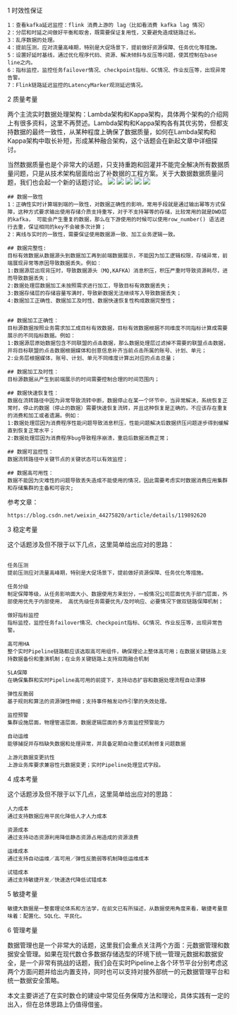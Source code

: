 1 时效性保证

```
1：查看kafka延迟监控：flink 消费上游的 lag（比如看消费 kafka lag 情况）
2：分层和时延之间做好平衡和取舍，既需要保证复用性，又要避免造成链路过长。
3：乱序数据的处理。
4：提前压测，应对流量高峰期，特别是大促场景下，提前做好资源保障、任务优化等措施。
5：设置好延时基线，通过优化程序代码、资源、解决倾斜与反压等问题，使其控制在base line之内。
6：指标监控，监控任务failover情况、checkpoint指标、GC情况、作业反压等，出现异常告警。
7：Flink链路延迟监控的LatencyMarker观测延迟情况。
```

2 质量考量

两个主流实时数据处理架构：Lambda架构和Kappa架构，具体两个架构的介绍网上有很多资料，这里不再赘述。Lambda架构和Kappa架构各有其优劣势，但都支持数据的最终一致性，从某种程度上确保了数据质量，如何在Lambda架构和Kappa架构中取长补短，形成某种融合架构，这个话题会在新起文章中详细探讨。

当然数据质量也是个非常大的话题，只支持重跑和回灌并不能完全解决所有数据质量问题，只是从技术架构层面给出了补数据的工程方案。关于大数据数据质量问题，我们也会起一个新的话题讨论。
![](https://files.mdnice.com/user/37771/7c1528e9-6e7d-496f-99b2-2a2906ba4b57.png)
![](https://files.mdnice.com/user/37771/a4e62026-fc1b-48ca-b1d5-5e00fbe5421c.png)
![](https://files.mdnice.com/user/37771/36441003-53b1-4133-9954-749c4f09dd63.png)
![](https://files.mdnice.com/user/37771/eeaaa82c-8e98-430b-b2d7-cb3fd15205d1.png)
![](https://files.mdnice.com/user/37771/153ab6f4-6d80-4520-a5ab-f89a9f6849c0.png)

```
## 数据一致性
1：正确性实时计算端到端的一致性，对数据正确性的影响，常用手段就是通过输出幂等方式保障，这种方式要求输出使用存储介质支持重写，对于不支持幂等的存储，比较常用的就是DWD层的kafka， 可能会产生重复的数据，那么在下游使用的时候可以使用row_number() 语法进行去重，保证相同的key不会被多次计算；
2：离线与实时的一致性，需要保证使用数据源一致、加工业务逻辑一致。

## 数据完整性:
目标有效数据从数据源头到数据加工再到前端数据展示，不能因为加工逻辑权限，存储异常，前端展现异常等原因导致数据丢失。例如：
1:数据源层出现背压时，导致数据源头（MQ,KAFKA）消息积压，积压严重时导致资源耗尽，进而导致数据丢失；
2:数据处理层数据加工未按照需求进行加工，导致目标有效数据丢失；
3:数据存储层的存储容量写满时，导致新数据无法继续写入导致数据丢失；
4:数据加工正确性、数据加工及时性、数据快速恢复性构成数据完整性；


## 数据加工正确性：
目标源数据按照业务需求加工成目标有效数据，目标有效数据根据不同维度不同指标计算成需要展示的不同指标数据。例如：
1:数据源层原始数据包含不同联盟的点击数据，那么数据处理层过滤掉不需要的联盟点击数据，并将目标联盟的点击数据根据媒体和创意信息补齐当前点击所属的账号、计划、单元；
2:业务层根据媒体，账号、计划、单元不同维度计算出对应的点击总量；

## 数据加工及时性：
目标源数据从产生到前端展示的时间需要控制合理的时间范围内；

## 数据快速恢复性：
数据在流转路径中因为异常导致流转中断，数据停止在某一个环节中，当异常解决，系统恢复正常时，停止的数据（停止的数据）需要快速恢复流转，并且这种恢复是正确的，不应该存在重复的消费和加工或者遗漏。例如：
1:数据处理层因为消费程序性能问题导致消息积压，性能问题解决后数据挤压问题逐步得到缓解直到恢复正常水平；
2:数据处理层因为消费程序bug导致程序崩溃，重启后数据消费正常；

## 数据可监控性：
数据流转路径中关键节点的关键状态可以有效监控；

## 数据高可用性：
数据不能因为灾难性的问题导致丢失造成不能使用的情况，因此需要考虑实时数据消费应用集群和存储集群的主备和可容灾;
```
参考文章：
```
https://blog.csdn.net/weixin_44275820/article/details/119892620
```

3 稳定考量

这个话题涉及但不限于以下几点，这里简单给出应对的思路：
```

任务压测
提前压测应对流量高峰期，特别是大促场景下，提前做好资源保障、任务优化等措施。

任务分级
制定保障等级，从任务影响面大小、数据使用方来划分，一般情况公司层面优先于部门层面，外部使用优先于内部使用， 高优先级任务需要优先/及时响应、必要情况下做双链路保障机制；

做好指标监控
指标监控，监控任务failover情况、checkpoint指标、GC情况、作业反压等，出现异常告警。

高可用HA
整个实时Pipeline链路都应该选取高可用组件，确保理论上整体高可用；在数据关键链路上支持数据备份和重演机制；在业务关键链路上支持双跑融合机制

SLA保障
在确保集群和实时Pipeline高可用的前提下，支持动态扩容和数据处理流程自动漂移

弹性反脆弱
基于规则和算法的资源弹性伸缩；支持事件触发动作引擎的失效处理。

监控预警
集群设施层面，物理管道层面，数据逻辑层面的多方面监控预警能力

自动运维
能够捕捉并存档缺失数据和处理异常，并具备定期自动重试机制修复问题数据

上游元数据变更抗性
上游业务库要求兼容性元数据变更；实时Pipeline处理显式字段。
```


4 成本考量

这个话题涉及但不限于以下几点，这里简单给出应对的思路：

```
人力成本
通过支持数据应用平民化降低人才人力成本

资源成本
通过支持动态资源利用降低静态资源占用造成的资源浪费

运维成本
通过支持自动运维／高可用／弹性反脆弱等机制降低运维成本

试错成本
通过支持敏捷开发／快速迭代降低试错成本
```


5 敏捷考量

```
敏捷大数据是一整套理论体系和方法学，在前文已有所描述，从数据使用角度来看，敏捷考量意味着：配置化、SQL化、平民化。
```

6 管理考量

数据管理也是一个非常大的话题，这里我们会重点关注两个方面：元数据管理和数据安全管理。如果在现代数仓多数据存储选型的环境下统一管理元数据和数据安全，是一个非常有挑战的话题，我们会在实时Pipeline上各个环节平台分别考虑这两个方面问题并给出内置支持，同时也可以支持对接外部统一的元数据管理平台和统一数据安全策略。

本文主要讲述了在实时数仓的建设中常见任务保障方法和理论，具体实践有一定的出入，但在总体思路上仍值得借鉴。
